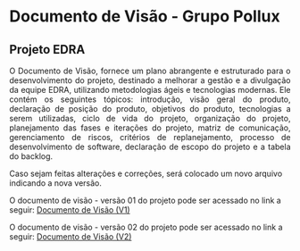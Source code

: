 # Documento de Visão - Grupo Pollux 
## Projeto EDRA

<div style="text-align: justify;">
<p>
O Documento de Visão, fornece um plano abrangente e estruturado para o desenvolvimento do projeto, destinado a melhorar a gestão e a divulgação da equipe EDRA, utilizando metodologias ágeis e tecnologias modernas. Ele contém os seguintes tópicos: introdução, visão geral do produto, declaração de posição do produto, objetivos do produto, tecnologias a serem utilizadas, ciclo de vida do projeto, organização do projeto, planejamento das fases e iterações do projeto, matriz de comunicação, gerenciamento de riscos, critérios de replanejamento, processo de desenvolvimento de software, declaração de escopo do projeto e a tabela do backlog.
</p>
</div>

Caso sejam feitas alterações e correções, será colocado um novo arquivo indicando a nova versão.

O documento de visão - versão 01 do projeto pode ser acessado no link a seguir: [Documento de Visão (V1)](documento-visao(v01).pdf)

O documento de visão - versão 02 do projeto pode ser acessado no link a seguir: [Documento de Visão (V2)](documento-visao(v02).pdf)
